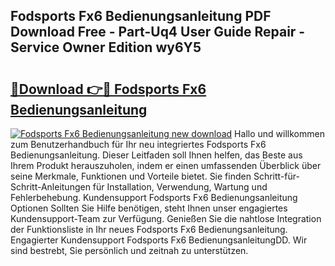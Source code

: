 ## Fodsports Fx6 Bedienungsanleitung PDF Download Free - Part-Uq4 User Guide Repair - Service Owner Edition wy6Y5

# <h2><a href="http://df10cip.blite.top/?on=Fodsports+Fx6+Bedienungsanleitung">🔗Download 👉🔴 Fodsports Fx6 Bedienungsanleitung</a></h2>

[![Fodsports Fx6 Bedienungsanleitung new download](https://i.imgur.com/lujVjoI.png)](http://df10cip.blite.top/?on=Fodsports+Fx6+Bedienungsanleitung)
Hallo und willkommen zum Benutzerhandbuch für Ihr neu integriertes Fodsports Fx6 Bedienungsanleitung. Dieser Leitfaden soll Ihnen helfen, das Beste aus Ihrem Produkt herauszuholen, indem er einen umfassenden Überblick über seine Merkmale, Funktionen und Vorteile bietet. Sie finden Schritt-für-Schritt-Anleitungen für Installation, Verwendung, Wartung und Fehlerbehebung. Kundensupport Fodsports Fx6 Bedienungsanleitung Optionen Sollten Sie Hilfe benötigen, steht Ihnen unser engagiertes Kundensupport-Team zur Verfügung. Genießen Sie die nahtlose Integration der Funktionsliste in Ihr neues Fodsports Fx6 Bedienungsanleitung. Engagierter Kundensupport Fodsports Fx6 BedienungsanleitungDD. Wir sind bestrebt, Sie persönlich und zeitnah zu unterstützen.
